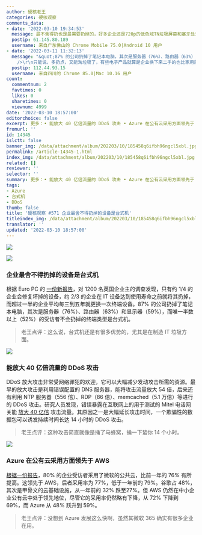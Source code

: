 ```yaml
---
author: 硬核老王
categories: 硬核观察
comments_data:
- date: '2022-03-10 19:34:53'
  message: 最不舍得扔也是最需要扔掉的，好多企业还是720p的低色域TN垃圾屏幕和塞牙处理器搭配，加上陈年的流氓软件附体，还不能随便重装系统，结果是办公都卡。
  postip: 61.145.80.189
  username: 来自广东佛山的 Chrome Mobile 75.0|Android 10 用户
- date: '2022-03-11 11:32:13'
  message: "&quot;87% 的公司扔掉了笔记本电脑，其次是服务器（76%）、路由器（63%）和显示器（59%）&quot;。<br />\r\n<br
    />\r\n只能说，多扔点，又能淘垃圾了，有些电子产品就算是企业换下来二手的也比家用版强一些。"
  postip: 112.44.93.15
  username: 来自四川的 Chrome 85.0|Mac 10.16 用户
count:
  commentnum: 2
  favtimes: 0
  likes: 0
  sharetimes: 0
  viewnum: 4999
date: '2022-03-10 18:57:00'
editorchoice: false
excerpt: 更多：• 能放大 40 亿倍流量的 DDoS 攻击 • Azure 在公有云采用方面领先于 AWS
fromurl: ''
id: 14345
islctt: false
banner_img: /data/attachment/album/202203/10/185458q6ifbh96ngcl5xbl.jpg
permalink: /article-14345-1.html
index_img: /data/attachment/album/202203/10/185458q6ifbh96ngcl5xbl.jpg
related: []
reviewer: ''
selector: ''
summary: 更多：• 能放大 40 亿倍流量的 DDoS 攻击 • Azure 在公有云采用方面领先于 AWS
tags:
- Azure
- 台式机
- DDoS
thumb: false
title: '硬核观察 #571 企业最舍不得扔掉的设备是台式机'
titleindex_img: /data/attachment/album/202203/10/185458q6ifbh96ngcl5xbl.jpg
translator: ''
updated: '2022-03-10 18:57:00'
---
```


![](/data/attachment/album/202203/10/185458q6ifbh96ngcl5xbl.jpg)


![](/data/attachment/album/202203/10/185521x4whdwz5jpjp4pj5.jpg)


### 企业最舍不得扔掉的设备是台式机


根据 Euro PC 的 [一份新报告](https://www.techradar.com/news/many-businesses-are-throwing-away-it-equipment-before-end-of-life)，对 1200 名英国企业主的调查发现，只有约 1/4 的企业会修复坏掉的设备，约 2/3 的企业在 IT 设备达到使用寿命之前就将其扔掉，而超过一半的企业平均每三到五年就更换一次终端设备。87% 的公司扔掉了笔记本电脑，其次是服务器（76%）、路由器（63%）和显示器（59%），而唯一半数以上（52%）的受访者不会扔掉的终端类型是台式机。



> 
> 老王点评：这么说，台式机还是有很多优势的，尤其是在制造 IT 垃圾方面。
> 
> 
> 


![](/data/attachment/album/202203/10/185508eyjwjfz3dryqo8ry.jpg)


### 能放大 40 亿倍流量的 DDoS 攻击


DDoS 放大攻击非常受网络罪犯的欢迎，它可以大幅减少发动攻击所需的资源。最早的放大攻击是利用错误配置的 DNS 服务器，能将攻击流量放大 54 倍，后来还有利用 NTP 服务器（556 倍）、RDP（86 倍）、memcached（5.1 万倍）等进行的 DDoS 攻击。研究人员发现，错误暴露在互联网上的用于测试的 Mitel 电话网关能 [放大 40 亿倍](https://arstechnica.com/information-technology/2022/03/ddosers-use-new-method-capable-of-amplifying-traffic-by-a-factor-of-4-billion/) 攻击流量。其原因之一是大幅延长攻击时间，一个欺骗性的数据包可以诱发持续时间长达 14 小时的 DDoS 攻击。



> 
> 老王点评：这种攻击简直就像是捅了马蜂窝，捅一下蛰你 14 个小时。
> 
> 
> 


![](/data/attachment/album/202203/10/185656owm6wlg4thl4ztlb.jpg)


### Azure 在公有云采用方面领先于 AWS


[根据一份报告](https://www.theregister.com/2022/03/09/state_of_cloud_survey/)，80% 的企业受访者采用了微软的公共云，比前一年的 76% 有所提高。这领先于 AWS，后者采用率为 77%，低于一年前的 79%。谷歌占 48%，其次是甲骨文的云基础设施，从一年前的 32% 跌至27%。但 AWS 仍然在中小企业公有云中处于领先地位，尽管它的采用率仍然略有下降，从 72% 下降到 69%，而 Azure 从 48% 跃升到 59%。



> 
> 老王点评：没想到 Azure 发展这么快啊，虽然其微软 365 确实有很多企业在用。
> 
> 
>